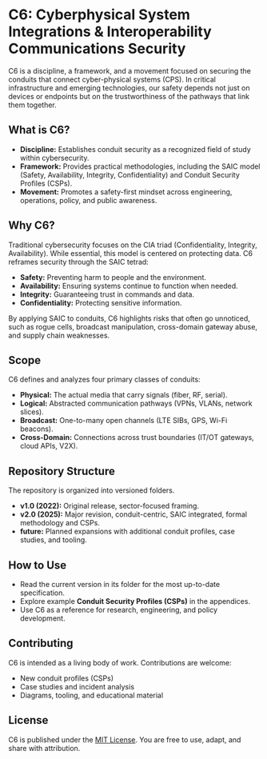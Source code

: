 # C6: Cyberphysical System Integrations & Interoperability Communications Security

C6 is a discipline, a framework, and a movement focused on securing the conduits that connect cyber-physical systems (CPS). In critical infrastructure and emerging technologies, our safety depends not just on devices or endpoints but on the trustworthiness of the pathways that link them together.

## What is C6?

- **Discipline:** Establishes conduit security as a recognized field of study within cybersecurity.  
- **Framework:** Provides practical methodologies, including the SAIC model (Safety, Availability, Integrity, Confidentiality) and Conduit Security Profiles (CSPs).  
- **Movement:** Promotes a safety-first mindset across engineering, operations, policy, and public awareness.  

## Why C6?

Traditional cybersecurity focuses on the CIA triad (Confidentiality, Integrity, Availability). While essential, this model is centered on protecting data. C6 reframes security through the SAIC tetrad:

- **Safety:** Preventing harm to people and the environment.  
- **Availability:** Ensuring systems continue to function when needed.  
- **Integrity:** Guaranteeing trust in commands and data.  
- **Confidentiality:** Protecting sensitive information.  

By applying SAIC to conduits, C6 highlights risks that often go unnoticed, such as rogue cells, broadcast manipulation, cross-domain gateway abuse, and supply chain weaknesses.

## Scope

C6 defines and analyzes four primary classes of conduits:  
- **Physical:** The actual media that carry signals (fiber, RF, serial).  
- **Logical:** Abstracted communication pathways (VPNs, VLANs, network slices).  
- **Broadcast:** One-to-many open channels (LTE SIBs, GPS, Wi-Fi beacons).  
- **Cross-Domain:** Connections across trust boundaries (IT/OT gateways, cloud APIs, V2X).  

## Repository Structure

The repository is organized into versioned folders.  
- **v1.0 (2022):** Original release, sector-focused framing.  
- **v2.0 (2025):** Major revision, conduit-centric, SAIC integrated, formal methodology and CSPs.  
- **future:** Planned expansions with additional conduit profiles, case studies, and tooling.  

## How to Use

- Read the current version in its folder for the most up-to-date specification.  
- Explore example **Conduit Security Profiles (CSPs)** in the appendices.  
- Use C6 as a reference for research, engineering, and policy development.  

## Contributing

C6 is intended as a living body of work. Contributions are welcome:  
- New conduit profiles (CSPs)  
- Case studies and incident analysis  
- Diagrams, tooling, and educational material  

## License

C6 is published under the [MIT License](LICENSE). You are free to use, adapt, and share with attribution.

